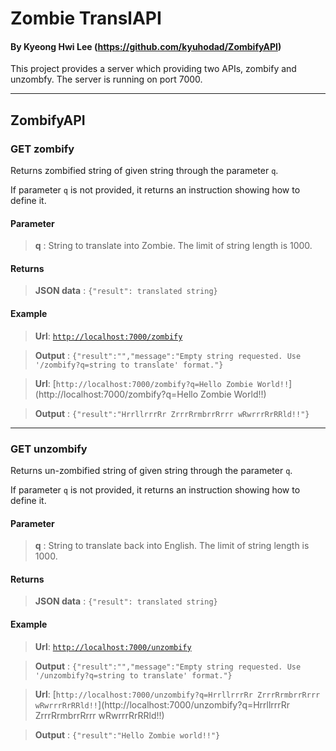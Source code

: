 # Zombie TranslAPI
#### By Kyeong Hwi Lee (https://github.com/kyuhodad/ZombifyAPI)


This project provides a server which providing two APIs, zombify and unzombfy. The server is running on port 7000.

-------------------------------------------------------------------------

## ZombifyAPI

### GET zombify

Returns zombified string of given string through the parameter `q`.

If parameter `q` is not provided, it returns an instruction showing how to define it.

#### Parameter
> **q** : String to translate into Zombie. The limit of string length is 1000.

#### Returns
>   **JSON data** : `{"result": translated string}`

#### Example
> **Url**: [`http://localhost:7000/zombify`](http://localhost:7000/zombify)

> **Output** : `{"result":"","message":"Empty string requested. Use '/zombify?q=string to translate' format."}`

> **Url**: [`http://localhost:7000/zombify?q=Hello Zombie World!!`](http://localhost:7000/zombify?q=Hello Zombie World!!)

> **Output** : `{"result":"HrrllrrrRr ZrrrRrmbrrRrrr wRwrrrRrRRld!!"}`

-------------------------------------------------------------------------

### GET unzombify

Returns un-zombified string of given string through the parameter `q`.

If parameter `q` is not provided, it returns an instruction showing how to define it.

#### Parameter
> **q** : String to translate back into English. The limit of string length is 1000.

#### Returns
>   **JSON data** : `{"result": translated string}`

#### Example
> **Url**: [`http://localhost:7000/unzombify`](http://localhost:7000/unzombify)

> **Output** : `{"result":"","message":"Empty string requested. Use '/unzombify?q=string to translate' format."}`

> **Url**: [`http://localhost:7000/unzombify?q=HrrllrrrRr ZrrrRrmbrrRrrr wRwrrrRrRRld!!`](http://localhost:7000/unzombify?q=HrrllrrrRr ZrrrRrmbrrRrrr wRwrrrRrRRld!!)

> **Output** : `{"result":"Hello Zombie world!!"}`
